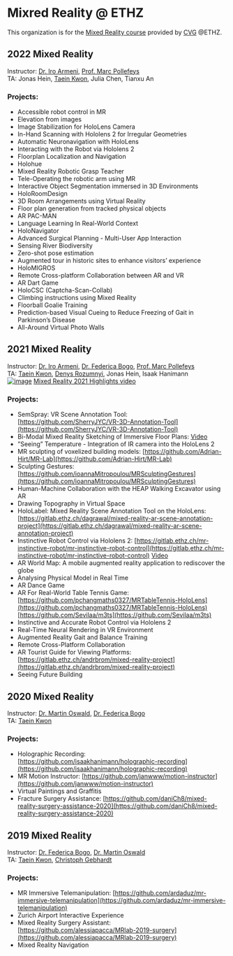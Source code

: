 # Mixred Reality @ ETHZ
This organization is for the [Mixed Reality course](http://cvg.ethz.ch/teaching/mrlab/) provided by [CVG](http://cvg.ethz.ch/) @ETHZ.

## 2022 Mixed Reality
Instructor: [Dr. Iro Armeni](https://ir0.github.io/), [Prof. Marc Pollefeys](https://people.inf.ethz.ch/pomarc/)<br>
TA: Jonas Hein, [Taein Kwon](https://taeinkwon.com/), Julia Chen, Tianxu An<br>

### Projects:
- Accessible robot control in MR
- Elevation from images
- Image Stabilization for HoloLens Camera
- In-Hand Scanning with Hololens 2 for Irregular Geometries
- Automatic Neuronavigation with HoloLens
- Interacting with the Robot via Hololens 2
- Floorplan Localization and Navigation
- Holohue
- Mixed Reality Robotic Grasp Teacher
- Tele-Operating the robotic arm using MR
- Interactive Object Segmentation immersed in 3D Environments
- HoloRoomDesign
- 3D Room Arrangements using Virtual Reality
- Floor plan generation from tracked physical objects
- AR PAC-MAN
- Language Learning In Real-World Context
- HoloNavigator
- Advanced Surgical Planning - Multi-User App Interaction
- Sensing River Biodiversity
- Zero-shot pose estimation
- Augmented tour in historic sites to enhance visitors’ experience
- HoloMIGROS
- Remote Cross-platform Collaboration between AR and VR
- AR Dart Game
- HoloCSC (Captcha-Scan-Collab)
- Climbing instructions using Mixed Reality
- Floorball Goalie Training
- Prediction-based Visual Cueing to Reduce Freezing of Gait in Parkinson’s Disease
- All-Around Virtual Photo Walls

## 2021 Mixed Reality
Instructor: [Dr. Iro Armeni](https://ir0.github.io/), [Dr. Federica Bogo](https://fbogo.github.io/), [Prof. Marc Pollefeys](https://people.inf.ethz.ch/pomarc/)<br>
TA: [Taein Kwon](https://taeinkwon.com/), [Denys Rozumnyi](https://people.inf.ethz.ch/denysr/), Jonas Hein, Isaak Hanimann<br>
[![image](https://user-images.githubusercontent.com/19275767/191988824-8ee81d91-7c03-4116-a202-e446bfdbba29.png)](https://youtu.be/th3tq5B-QiY)
[Mixed Reality 2021 Highlights video](https://youtu.be/th3tq5B-QiY)

### Projects:
- SemSpray: VR Scene Annotation Tool: [https://github.com/SherryJYC/VR-3D-Annotation-Tool](https://github.com/SherryJYC/VR-3D-Annotation-Tool)
- Bi-Modal Mixed Reality Sketching of Immersive Floor Plans: [Video](https://youtu.be/9ztKsujbcPE)
- ”Seeing” Temperature - Integration of IR camera into the HoloLens 2
- MR sculpting of voxelized building models: [https://github.com/Adrian-Hirt/MR-Lab](https://github.com/Adrian-Hirt/MR-Lab)
- Sculpting Gestures: [https://github.com/ioannaMitropoulou/MRSculptingGestures](https://github.com/ioannaMitropoulou/MRSculptingGestures)
- Human-Machine Collaboration with the HEAP Walking Excavator using AR
- Drawing Topography in Virtual Space
- HoloLabel: Mixed Reality Scene Annotation Tool on the HoloLens: [https://gitlab.ethz.ch/dagrawal/mixed-reality-ar-scene-annotation-project](https://gitlab.ethz.ch/dagrawal/mixed-reality-ar-scene-annotation-project)
- Instinctive Robot Control via Hololens 2: [https://gitlab.ethz.ch/mr-instinctive-robot/mr-instinctive-robot-control](https://gitlab.ethz.ch/mr-instinctive-robot/mr-instinctive-robot-control) [Video](https://youtu.be/YiZyG_5g66w)
- AR World Map: A mobile augmented reality application to rediscover the globe 
- Analysing Physical Model in Real Time
- AR Dance Game
- AR For Real-World Table Tennis Game: [https://github.com/pchangmaths0327/MRTableTennis-HoloLens](https://github.com/pchangmaths0327/MRTableTennis-HoloLens) [https://github.com/Sevilaa/m3ts](https://github.com/Sevilaa/m3ts)
- Instinctive and Accurate Robot Control via Hololens 2
- Real-Time Neural Rendering in VR Environment
- Augmented Reality Gait and Balance Training
- Remote Cross-Platform Collaboration
- AR Tourist Guide for Viewing Platforms:[https://gitlab.ethz.ch/andrbrom/mixed-reality-project](https://gitlab.ethz.ch/andrbrom/mixed-reality-project)
- Seeing Future Building

## 2020 Mixed Reality
Instructor: [Dr. Martin Oswald](https://scholar.google.de/citations?user=biytQP8AAAAJ&hl=en), [Dr. Federica Bogo](https://fbogo.github.io/)<br>
TA: [Taein Kwon](https://taeinkwon.com/)<br>

### Projects:
- Holographic Recording: [https://github.com/isaakhanimann/holographic-recording](https://github.com/isaakhanimann/holographic-recording)
- MR Motion Instructor: [https://github.com/janwww/motion-instructor](https://github.com/janwww/motion-instructor)
- Virtual Paintings and Graffitis
- Fracture Surgery Assistance: [https://github.com/daniCh8/mixed-reality-surgery-assistance-2020](https://github.com/daniCh8/mixed-reality-surgery-assistance-2020)

## 2019 Mixed Reality
Instructor: [Dr. Federica Bogo](https://fbogo.github.io/), [Dr. Martin Oswald](https://scholar.google.de/citations?user=biytQP8AAAAJ&hl=en) <br>
TA: [Taein Kwon](https://taeinkwon.com/), [Christoph Gebhardt](https://ait.ethz.ch/people/gebhardt/) <br>

### Projects:
- MR Immersive Telemanipulation: [https://github.com/ardaduz/mr-immersive-telemanipulation](https://github.com/ardaduz/mr-immersive-telemanipulation)
- Zurich Airport Interactive Experience
- Mixed Reality Surgery Assistant: [https://github.com/alessiapacca/MRlab-2019-surgery](https://github.com/alessiapacca/MRlab-2019-surgery)
- Mixed Reality Navigation
